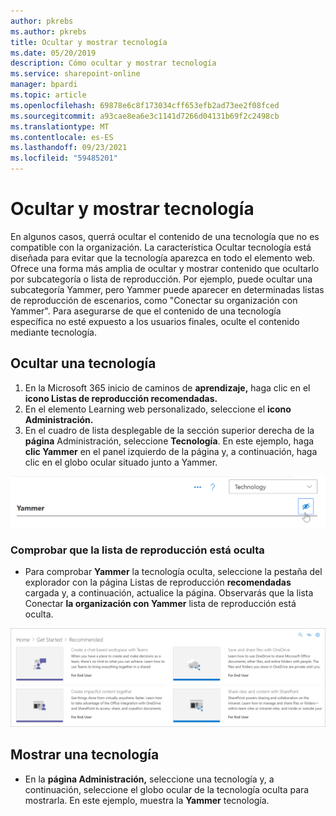 ```yaml
---
author: pkrebs
ms.author: pkrebs
title: Ocultar y mostrar tecnología
ms.date: 05/20/2019
description: Cómo ocultar y mostrar tecnología
ms.service: sharepoint-online
manager: bpardi
ms.topic: article
ms.openlocfilehash: 69878e6c8f173034cff653efb2ad73ee2f08fced
ms.sourcegitcommit: a93cae8ea6e3c1141d7266d04131b69f2c2498cb
ms.translationtype: MT
ms.contentlocale: es-ES
ms.lasthandoff: 09/23/2021
ms.locfileid: "59485201"
---
```

# <a name="hide-and-show-technology"></a>Ocultar y mostrar tecnología

En algunos casos, querrá ocultar el contenido de una tecnología que no es compatible con la organización. La característica Ocultar tecnología está diseñada para evitar que la tecnología aparezca en todo el elemento web. Ofrece una forma más amplia de ocultar y mostrar contenido que ocultarlo por subcategoría o lista de reproducción. Por ejemplo, puede ocultar una subcategoría Yammer, pero Yammer puede aparecer en determinadas listas de reproducción de escenarios, como "Conectar su organización con Yammer". Para asegurarse de que el contenido de una tecnología específica no esté expuesto a los usuarios finales, oculte el contenido mediante tecnología. 

## <a name="hide-a-technology"></a>Ocultar una tecnología

1. En la Microsoft 365 inicio de caminos de **aprendizaje,** haga clic en el **icono Listas de reproducción recomendadas.**
2. En el elemento Learning web personalizado, seleccione el **icono Administración.**
3. En el cuadro de lista desplegable de la sección superior derecha de la **página** Administración, seleccione **Tecnología**.
En este ejemplo, haga **clic Yammer** en el panel izquierdo de la página y, a continuación, haga clic en el globo ocular situado junto a Yammer.  

![Ocultar tecnología](media/cg-hidetech.png)

### <a name="verify-the-playlist-is-hidden"></a>Comprobar que la lista de reproducción está oculta
- Para comprobar **Yammer** la tecnología oculta, seleccione la pestaña del explorador con la página Listas de reproducción **recomendadas** cargada y, a continuación, actualice la página. Observarás que la lista Conectar **la organización con Yammer** lista de reproducción está oculta. 

![Ocultar actualización de tecnología](media/cg-hidetechrefresh.png)

## <a name="unhide-a-technology"></a>Mostrar una tecnología

- En la **página Administración,** seleccione una tecnología y, a continuación, seleccione el globo ocular de la tecnología oculta para mostrarla. En este ejemplo, muestra la **Yammer** tecnología. 